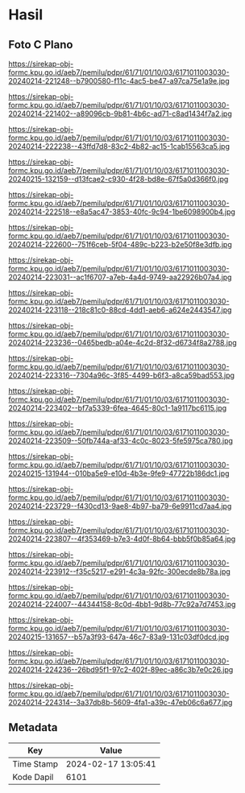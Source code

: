 # Hasil

## Foto C Plano

https://sirekap-obj-formc.kpu.go.id/aeb7/pemilu/pdpr/61/71/01/10/03/6171011003030-20240214-221248--b7900580-f11c-4ac5-be47-a97ca75e1a9e.jpg

https://sirekap-obj-formc.kpu.go.id/aeb7/pemilu/pdpr/61/71/01/10/03/6171011003030-20240214-221402--a89096cb-9b81-4b6c-ad71-c8ad1434f7a2.jpg

https://sirekap-obj-formc.kpu.go.id/aeb7/pemilu/pdpr/61/71/01/10/03/6171011003030-20240214-222238--43ffd7d8-83c2-4b82-ac15-1cab15563ca5.jpg

https://sirekap-obj-formc.kpu.go.id/aeb7/pemilu/pdpr/61/71/01/10/03/6171011003030-20240215-132159--d13fcae2-c930-4f28-bd8e-67f5a0d366f0.jpg

https://sirekap-obj-formc.kpu.go.id/aeb7/pemilu/pdpr/61/71/01/10/03/6171011003030-20240214-222518--e8a5ac47-3853-40fc-9c94-1be6098900b4.jpg

https://sirekap-obj-formc.kpu.go.id/aeb7/pemilu/pdpr/61/71/01/10/03/6171011003030-20240214-222600--751f6ceb-5f04-489c-b223-b2e50f8e3dfb.jpg

https://sirekap-obj-formc.kpu.go.id/aeb7/pemilu/pdpr/61/71/01/10/03/6171011003030-20240214-223031--ac1f6707-a7eb-4a4d-9749-aa22926b07a4.jpg

https://sirekap-obj-formc.kpu.go.id/aeb7/pemilu/pdpr/61/71/01/10/03/6171011003030-20240214-223118--218c81c0-88cd-4dd1-aeb6-a624e2443547.jpg

https://sirekap-obj-formc.kpu.go.id/aeb7/pemilu/pdpr/61/71/01/10/03/6171011003030-20240214-223236--0465bedb-a04e-4c2d-8f32-d6734f8a2788.jpg

https://sirekap-obj-formc.kpu.go.id/aeb7/pemilu/pdpr/61/71/01/10/03/6171011003030-20240214-223316--7304a96c-3f85-4499-b6f3-a8ca59bad553.jpg

https://sirekap-obj-formc.kpu.go.id/aeb7/pemilu/pdpr/61/71/01/10/03/6171011003030-20240214-223402--bf7a5339-6fea-4645-80c1-1a9117bc6115.jpg

https://sirekap-obj-formc.kpu.go.id/aeb7/pemilu/pdpr/61/71/01/10/03/6171011003030-20240214-223509--50fb744a-af33-4c0c-8023-5fe5975ca780.jpg

https://sirekap-obj-formc.kpu.go.id/aeb7/pemilu/pdpr/61/71/01/10/03/6171011003030-20240215-131944--010ba5e9-e10d-4b3e-9fe9-47722b186dc1.jpg

https://sirekap-obj-formc.kpu.go.id/aeb7/pemilu/pdpr/61/71/01/10/03/6171011003030-20240214-223729--f430cd13-9ae8-4b97-ba79-6e9911cd7aa4.jpg

https://sirekap-obj-formc.kpu.go.id/aeb7/pemilu/pdpr/61/71/01/10/03/6171011003030-20240214-223807--4f353469-b7e3-4d0f-8b64-bbb5f0b85a64.jpg

https://sirekap-obj-formc.kpu.go.id/aeb7/pemilu/pdpr/61/71/01/10/03/6171011003030-20240214-223912--f35c5217-e291-4c3a-92fc-300ecde8b78a.jpg

https://sirekap-obj-formc.kpu.go.id/aeb7/pemilu/pdpr/61/71/01/10/03/6171011003030-20240214-224007--44344158-8c0d-4bb1-9d8b-77c92a7d7453.jpg

https://sirekap-obj-formc.kpu.go.id/aeb7/pemilu/pdpr/61/71/01/10/03/6171011003030-20240215-131657--b57a3f93-647a-46c7-83a9-131c03df0dcd.jpg

https://sirekap-obj-formc.kpu.go.id/aeb7/pemilu/pdpr/61/71/01/10/03/6171011003030-20240214-224236--26bd95f1-97c2-402f-89ec-a86c3b7e0c26.jpg

https://sirekap-obj-formc.kpu.go.id/aeb7/pemilu/pdpr/61/71/01/10/03/6171011003030-20240214-224314--3a37db8b-5609-4fa1-a39c-47eb06c6a677.jpg


## Metadata

| Key        | Value               |
| ---------- | ------------------- |
| Time Stamp | 2024-02-17 13:05:41 |
| Kode Dapil | 6101                |



